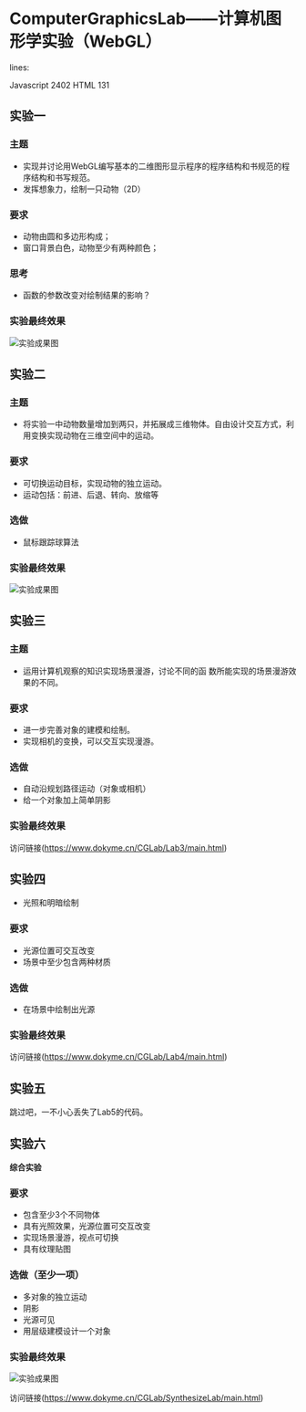 # ComputerGraphicsLab——计算机图形学实验（WebGL）

lines:

Javascript 2402
HTML 131

## 实验一

### 主题

- 实现并讨论用WebGL编写基本的二维图形显示程序的程序结构和书规范的程序结构和书写规范。
- 发挥想象力，绘制一只动物（2D） 

### 要求 

- 动物由圆和多边形构成； 
- 窗口背景白色，动物至少有两种颜色； 

### 思考

- 函数的参数改变对绘制结果的影响？

### 实验最终效果

![实验成果图](https://raw.githubusercontent.com/Dokyme/ComputerGraphicsLab/master/Lab1/result.png)

## 实验二

### 主题

- 将实验一中动物数量增加到两只，并拓展成三维物体。自由设计交互方式，利用变换实现动物在三维空间中的运动。

### 要求

- 可切换运动目标，实现动物的独立运动。
- 运动包括：前进、后退、转向、放缩等

### 选做

- 鼠标跟踪球算法

### 实验最终效果

![实验成果图](https://raw.githubusercontent.com/Dokyme/ComputerGraphicsLab/master/Lab2/Snipaste_2017-11-16_01-22-13.png)


## 实验三

### 主题

- 运用计算机观察的知识实现场景漫游，讨论不同的函 数所能实现的场景漫游效果的不同。

### 要求

- 进一步完善对象的建模和绘制。
- 实现相机的变换，可以交互实现漫游。

### 选做

- 自动沿规划路径运动（对象或相机）
- 给一个对象加上简单阴影

### 实验最终效果

访问链接(https://www.dokyme.cn/CGLab/Lab3/main.html)

## 实验四

- 光照和明暗绘制

### 要求

- 光源位置可交互改变
- 场景中至少包含两种材质

### 选做

- 在场景中绘制出光源

### 实验最终效果

访问链接(https://www.dokyme.cn/CGLab/Lab4/main.html)

## 实验五

跳过吧，一不小心丢失了Lab5的代码。

## 实验六

**综合实验**

### 要求

- 包含至少3个不同物体
- 具有光照效果，光源位置可交互改变
- 实现场景漫游，视点可切换
- 具有纹理贴图

### 选做（至少一项）

- 多对象的独立运动
- 阴影
- 光源可见
- 用层级建模设计一个对象

### 实验最终效果

![实验成果图](https://github.com/Dokyme/ComputerGraphicsLab/blob/master/SynthesizeLab/final.jpg?raw=true)

访问链接(https://www.dokyme.cn/CGLab/SynthesizeLab/main.html)
